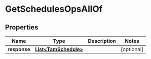 

# GetSchedulesOpsAllOf


## Properties

Name | Type | Description | Notes
------------ | ------------- | ------------- | -------------
**response** | [**List&lt;TamSchedule&gt;**](TamSchedule.md) |  |  [optional]




